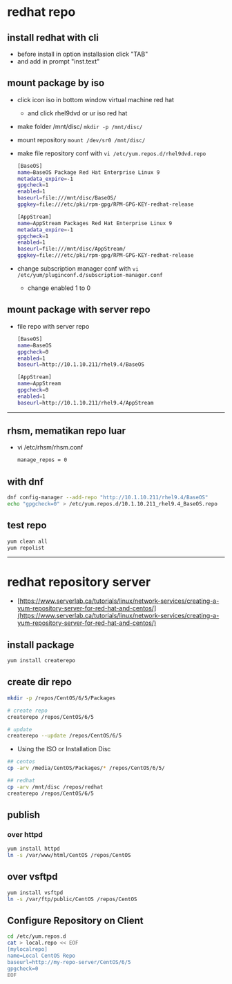 # redhat repo
## install redhat with cli
- before install in option installasion click "TAB"
- and add in prompt "inst.text"

## mount package by iso
- click icon iso in bottom window virtual machine red hat
  - and click rhel9dvd or ur iso red hat
- make folder /mnt/disc/ ```mkdir -p /mnt/disc/```
- mount repository ```mount /dev/sr0 /mnt/disc/```
- make file repository conf with ```vi /etc/yum.repos.d/rhel9dvd.repo```
  ```bash
  [BaseOS]
  name=BaseOS Package Red Hat Enterprise Linux 9
  metadata_expire=-1
  gpgcheck=1
  enabled=1
  baseurl=file:///mnt/disc/BaseOS/
  gpgkey=file:///etc/pki/rpm-gpg/RPM-GPG-KEY-redhat-release

  [AppStream]
  name=AppStream Packages Red Hat Enterprise Linux 9
  metadata_expire=-1
  gpgcheck=1
  enabled=1
  baseurl=file:///mnt/disc/AppStream/
  gpgkey=file:///etc/pki/rpm-gpg/RPM-GPG-KEY-redhat-release
  ```

- change subscription manager conf with ```vi /etc/yum/pluginconf.d/subscription-manager.conf```
  - change enabled 1 to 0
  
## mount package with server repo
- file repo with server repo
  ```bash
  [BaseOS]
  name=BaseOS
  gpgcheck=0
  enabled=1
  baseurl=http://10.1.10.211/rhel9.4/BaseOS

  [AppStream]
  name=AppStream
  gpgcheck=0
  enabled=1
  baseurl=http://10.1.10.211/rhel9.4/AppStream  
  ```

---
## rhsm, mematikan repo luar
- vi /etc/rhsm/rhsm.conf
  ```bash
  manage_repos = 0
  ```
    
## with dnf
```bash
dnf config-manager --add-repo "http://10.1.10.211/rhel9.4/BaseOS"
echo "gpgcheck=0" > /etc/yum.repos.d/10.1.10.211_rhel9.4_BaseOS.repo
```

## test repo
```bash
yum clean all
yum repolist
```

---
# redhat repository server
- [https://www.serverlab.ca/tutorials/linux/network-services/creating-a-yum-repository-server-for-red-hat-and-centos/](https://www.serverlab.ca/tutorials/linux/network-services/creating-a-yum-repository-server-for-red-hat-and-centos/)

## install package
```bash
yum install createrepo
```
## create dir repo
```bash
mkdir -p /repos/CentOS/6/5/Packages

# create repo
createrepo /repos/CentOS/6/5

# update
createrepo --update /repos/CentOS/6/5
```
- Using the ISO or Installation Disc
```bash
## centos
cp -arv /media/CentOS/Packages/* /repos/CentOS/6/5/

## redhat
cp -arv /mnt/disc /repos/redhat
createrepo /repos/CentOS/6/5
```

## publish
### over httpd
```bash
yum install httpd
ln -s /var/www/html/CentOS /repos/CentOS
```
## over vsftpd
```bash
yum install vsftpd
ln -s /var/ftp/public/CentOS /repos/CentOS
```

## Configure Repository on Client
```bash
cd /etc/yum.repos.d
cat > local.repo << EOF
[mylocalrepo]
name=Local CentOS Repo
baseurl=http://my-repo-server/CentOS/6/5
gpgcheck=0
EOF
```